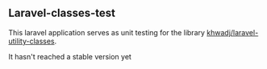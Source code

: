 ## Laravel-classes-test

This laravel application serves as unit testing for the library [khwadj/laravel-utility-classes](https://packagist.org/packages/khwadj/laravel-utility-classes). 

It hasn't reached a stable version yet